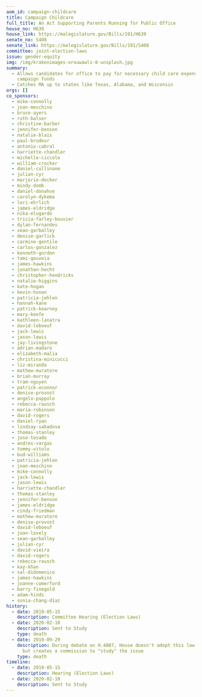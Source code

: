 ```yaml
---
aom_id: campaign-childcare
title: Campaign Childcare
full_title: An Act Supporting Parents Running for Public Office
house_no: H639
house_link: https://malegislature.gov/Bills/191/H639
senate_no: S408
senate_link: https://malegislature.gov/Bills/191/S408
committee: joint-election-laws
issue: gender-equity
img: /img/krakenimages-orouwawls-8-unsplash.jpg
summary:
  - Allows candidates for office to pay for necessary child care expenses from
    campaign funds
  - Catches MA up to states like Texas, Alabama, and Wisconsin
orgs: []
co_sponsors:
  - mike-connolly
  - joan-meschino
  - bruce-ayers
  - ruth-balser
  - christine-barber
  - jennifer-benson
  - natalie-blais
  - paul-brodeur
  - antonio-cabral
  - harriette-chandler
  - michelle-ciccolo
  - william-crocker
  - daniel-cullinane
  - julian-cyr
  - marjorie-decker
  - mindy-domb
  - daniel-donahue
  - carolyn-dykema
  - lori-ehrlich
  - james-eldridge
  - nika-elugardo
  - tricia-farley-bouvier
  - dylan-fernandes
  - sean-garballey
  - denise-garlick
  - carmine-gentile
  - carlos-gonzalez
  - kenneth-gordon
  - tami-gouveia
  - james-hawkins
  - jonathan-hecht
  - christopher-hendricks
  - natalie-higgins
  - kate-hogan
  - kevin-honan
  - patricia-jehlen
  - hannah-kane
  - patrick-kearney
  - mary-keefe
  - kathleen-lanatra
  - david-leboeuf
  - jack-lewis
  - jason-lewis
  - jay-livingstone
  - adrian-madaro
  - elizabeth-malia
  - christina-minicucci
  - liz-miranda
  - mathew-muratore
  - brian-murray
  - tram-nguyen
  - patrick-oconnor
  - denise-provost
  - angelo-puppolo
  - rebecca-rausch
  - maria-robinson
  - david-rogers
  - daniel-ryan
  - lindsay-sabadosa
  - thomas-stanley
  - jose-tosado
  - andres-vargas
  - tommy-vitolo
  - bud-williams
  - patricia-jehlen
  - joan-meschino
  - mike-connolly
  - jack-lewis
  - jason-lewis
  - harriette-chandler
  - thomas-stanley
  - jennifer-benson
  - james-eldridge
  - cindy-friedman
  - mathew-muratore
  - denise-provost
  - david-leboeuf
  - joan-lovely
  - sean-garballey
  - julian-cyr
  - david-vieira
  - david-rogers
  - rebecca-rausch
  - kay-khan
  - sal-didomenico
  - james-hawkins
  - joanne-comerford
  - barry-finegold
  - adam-hinds
  - sonia-chang-diaz
history:
  - date: 2019-05-15
    description: Committee Hearing (Election Laws)
  - date: 2020-02-10
    description: Sent to Study
    type: death
  - date: 2019-09-29
    description: During debate on H.4087, House doesn't adopt this law as amendment,
      but creates a commission to "study" the issue
    type: death
timeline:
  - date: 2019-05-15
    description: Hearing (Election Laws)
  - date: 2020-02-10
    description: Sent to Study
---
```

